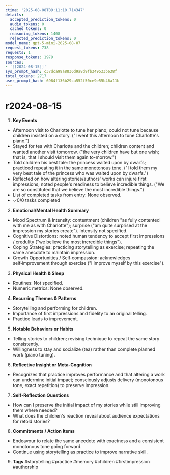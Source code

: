 ```yaml
---
ctime: '2025-08-08T09:11:10.714347'
details:
  accepted_prediction_tokens: 0
  audio_tokens: 0
  cached_tokens: 0
  reasoning_tokens: 1408
  rejected_prediction_tokens: 0
model_name: gpt-5-mini-2025-08-07
request_tokens: 738
requests: 1
response_tokens: 1979
sources:
- '[[2024-08-15]]'
sys_prompt_hash: c37dca99a8836d9a8d9fb349533b638f
total_tokens: 2717
user_prompt_hash: 6984f136b29ca552f50ce9e55b46a11b
---
```

# r2024-08-15

1. **Key Events**
- Afternoon visit to Charlotte to tune her piano; could not tune because children insisted on a story. ("I went this afternoon to tune Charlotte's piano.")  
- Stayed for tea with Charlotte and the children; children content and wanted another visit tomorrow. ("the very children have but one wish; that is, that I should visit them again to-morrow.")  
- Told children his best tale: the princess waited upon by dwarfs; practiced repeating it in the same monotonous tone. ("I told them my very best tale of the princess who was waited upon by dwarfs.")  
- Reflected on how altering stories/authors' works can injure first impressions; noted people's readiness to believe incredible things. ("We are so constituted that we believe the most incredible things.")  
- List of completed tasks from entry: None observed.  
- ✓0/0 tasks completed

2. **Emotional/Mental Health Summary**
- Mood Spectrum & Intensity: contentment (children "as fully contented with me as with Charlotte"); surprise ("am quite surprised at the impression my stories create"). Intensity not specified.  
- Cognitive Distortions: noted human tendency to accept first impressions / credulity ("we believe the most incredible things").  
- Coping Strategies: practicing storytelling as exercise; repeating the same anecdote to maintain impression.  
- Growth Opportunities / Self‑compassion: acknowledges self‑improvement through exercise ("I improve myself by this exercise").

3. **Physical Health & Sleep**
- Routines: Not specified.  
- Numeric metrics: None observed.

4. **Recurring Themes & Patterns**
- Storytelling and performing for children.  
- Importance of first impressions and fidelity to an original telling.  
- Practice leads to improvement.

5. **Notable Behaviors or Habits**
- Telling stories to children; revising technique to repeat the same story consistently.  
- Willingness to stay and socialize (tea) rather than complete planned work (piano tuning).

6. **Reflective Insight or Meta‑Cognition**
- Recognizes that practice improves performance and that altering a work can undermine initial impact; consciously adjusts delivery (monotonous tone, exact repetition) to preserve impression.

7. **Self‑Reflection Questions**
- How can I preserve the initial impact of my stories while still improving them where needed?  
- What does the children's reaction reveal about audience expectations for retold stories?

8. **Commitments / Action Items**
- Endeavour to relate the same anecdote with exactness and a consistent monotonous tone going forward.  
- Continue using storytelling as practice to improve narrative skill.

9. **Tags**
#storytelling #practice #memory #children #firstimpression #authorship